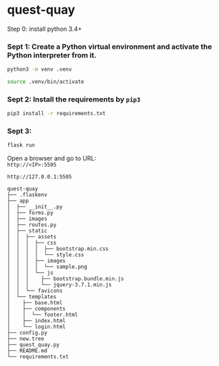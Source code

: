 # quest-quay
Step 0: install python 3.4+
### Sept 1: Create a Python virtual environment and activate the Python interpreter from it.
```bash
python3 -m venv .venv
```
```bash
source .venv/bin/activate
```

### Sept 2: Install the requirements by `pip3`   
```bash
pip3 install -r requirements.txt
```

### Sept 3: 
```bash
flask run
```
Open a browser and go to URL:   
`http://<IP>:5505 `    
   
`http://127.0.0.1:5505 `

```
quest-quay
├── .flaskenv
├── app
│  ├── __init__.py
│  ├── forms.py
│  ├── images
│  ├── routes.py
│  ├── static
│  │  ├── assets
│  │  │  ├── css
│  │  │  │  ├── bootstrap.min.css
│  │  │  │  └── style.css
│  │  │  ├── images
│  │  │  │  └── sample.png
│  │  │  └── js
│  │  │    ├── bootstrap.bundle.min.js
│  │  │    └── jquery-3.7.1.min.js
│  │  └── favicons
│  └── templates
│    ├── base.html
│    ├── components
│    │  └── footer.html
│    ├── index.html
│    └── login.html
├── config.py
├── new.tree
├── quest_quay.py
├── README.md
└── requirements.txt
   ```